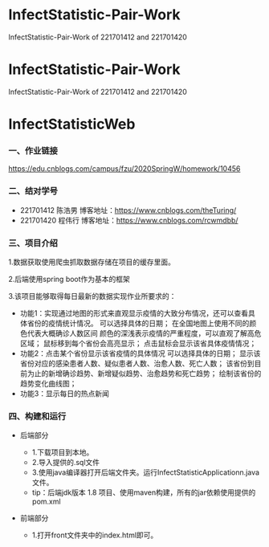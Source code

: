 # InfectStatistic-Pair-Work
InfectStatistic-Pair-Work of 221701412 and 221701420
# InfectStatistic-Pair-Work
InfectStatistic-Pair-Work of 221701412 and 221701420

# InfectStatisticWeb

### 一、作业链接
<https://edu.cnblogs.com/campus/fzu/2020SpringW/homework/10456>

### 二、结对学号
+ 221701412 陈浩男 博客地址：<https://www.cnblogs.com/theTuring/>  
+ 221701420 程伟行 博客地址：<https://www.cnblogs.com/rcwmdbb/>
   
### 三、项目介绍
1.数据获取使用爬虫抓取数据存储在项目的缓存里面。  

2.后端使用spring boot作为基本的框架

3.该项目能够取得每日最新的数据实现作业所要求的：
* 功能1：实现通过地图的形式来直观显示疫情的大致分布情况，还可以查看具体省份的疫情统计情况。
可以选择具体的日期；
在全国地图上使用不同的颜色代表大概确诊人数区间
颜色的深浅表示疫情的严重程度，可以直观了解高危区域；
鼠标移到每个省份会高亮显示；
点击鼠标会显示该省具体疫情情况；  
* 功能2：点击某个省份显示该省疫情的具体情况
可以选择具体的日期；
显示该省份对应的感染患者人数、疑似患者人数、治愈人数、死亡人数；
该省份到目前为止的新增确诊趋势、新增疑似趋势、治愈趋势和死亡趋势；
绘制该省份的趋势变化曲线图；
* 功能3：显示每日的热点新闻

### 四、构建和运行
+ 后端部分
    + 1.下载项目到本地。
    + 2.导入提供的.sql文件
    + 3.使用java编译器打开后端文件夹。运行InfectStatisticApplicationn.java文件。  
    + tip：后端jdk版本 1.8 项目、使用maven构建，所有的jar依赖使用提供的pom.xml

+ 前端部分
    + 1.打开front文件夹中的index.html即可。
